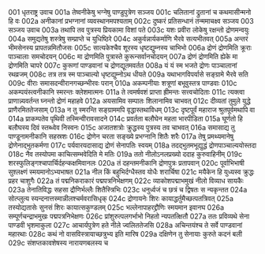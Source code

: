 001  धृतराष्ट्र उवाच
001a तेष्वनीकेषु भग्नेषु पाण्डुपुत्रेण सञ्जय
001c चलितानां द्रुतानां च कथमासीन्मनो हि वः
002a अनीकानां प्रभग्नानां व्यवस्थानमपश्यताम्
002c दुष्करं प्रतिसन्धानं तन्ममाचक्ष्व सञ्जय
003  सञ्जय उवाच
003a तथापि तव पुत्रस्य प्रियकामा विशां पते
003c यशः प्रवीरा लोकेषु रक्षन्तो द्रोणमन्वयुः
004a समुद्यतेषु शस्त्रेषु सम्प्राप्ते च युधिष्ठिरे
004c अकुर्वन्नार्यकर्माणि भैरवे सत्यभीतवत्
005a अन्तरं भीमसेनस्य प्रापतन्नमितौजसः
005c सात्यकेश्चैव शूरस्य धृष्टद्युम्नस्य चाभिभो
006a द्रोणं द्रोणमिति क्रूराः पाञ्चालाः समचोदयन्
006c मा द्रोणमिति पुत्रास्ते कुरून्सर्वानचोदयन्
007a द्रोणं द्रोणमिति ह्येके मा द्रोणमिति चापरे
007c कुरूणां पाण्डवानां च द्रोणद्यूतमवर्तत
008a यं यं स्म भजते द्रोणः पाञ्चालानां रथव्रजम्
008c तत्र तत्र स्म पाञ्चाल्यो धृष्टद्युम्नोऽथ धीयते
009a यथाभागविपर्यासे सङ्ग्रामे भैरवे सति
009c वीराः समासदन्वीरानगच्छन्भीरवः परान्
010a अकम्पनीयाः शत्रूणां बभूवुस्तत्र पाण्डवाः
010c अकम्पयंस्त्वनीकानि स्मरन्तः क्लेशमात्मनः
011a ते त्वमर्षवशं प्राप्ता ह्रीमन्तः सत्त्वचोदिताः
011c त्यक्त्वा प्राणान्न्यवर्तन्त घ्नन्तो द्रोणं महाहवे
012a अयसामिव सम्पातः शिलानामिव चाभवत्
012c दीव्यतां तुमुले युद्धे प्राणैरमिततेजसाम्
013a न तु स्मरन्ति सङ्ग्राममपि वृद्धास्तथाविधम्
013c दृष्टपूर्वं महाराज श्रुतपूर्वमथापि वा
014a प्राकम्पतेव पृथिवी तस्मिन्वीरावसादने
014c प्रवर्तता बलौघेन महता भारपीडिता
015a घूर्णतो हि बलौघस्य दिवं स्तब्ध्वेव निस्वनः
015c अजातशत्रोः क्रुद्धस्य पुत्रस्य तव चाभवत्
016a समासाद्य तु पाण्डूनामनीकानि सहस्रशः
016c द्रोणेन चरता सङ्ख्ये प्रभग्नानि शितैः शरैः
017a तेषु प्रमथ्यमानेषु द्रोणेनाद्भुतकर्मणा
017c पर्यवारयदासाद्य द्रोणं सेनापतिः स्वयम्
018a तदद्भुतमभूद्युद्धं द्रोणपाञ्चाल्ययोस्तदा
018c नैव तस्योपमा काचित्सम्भवेदिति मे मतिः
019a ततो नीलोऽनलप्रख्यो ददाह कुरुवाहिनीम्
019c शरस्फुलिङ्गश्चापार्चिर्दहन्कक्षमिवानलः
020a तं दहन्तमनीकानि द्रोणपुत्रः प्रतापवान्
020c पूर्वाभिभाषी सुश्लक्ष्णं स्मयमानोऽभ्यभाषत
021a नील किं बहुभिर्दग्धैस्तव योधैः शरार्चिषा
021c मयैकेन हि युध्यस्व क्रुद्धः प्रहर चाशुगैः
022a तं पद्मनिकराकारं पद्मपत्रनिभेक्षणम्
022c व्याकोशपद्माभमुखं नीलो विव्याध सायकैः
023a तेनातिविद्धः सहसा द्रौणिर्भल्लैः शितैस्त्रिभिः
023c धनुर्ध्वजं च छत्रं च द्विषतः स न्यकृन्तत
024a सोत्प्लुत्य स्यन्दनात्तस्मान्नीलश्चर्मवरासिधृक्
024c द्रोणायनेः शिरः कायाद्धर्तुमैच्छत्पतत्रिवत्
025a तस्योद्यतासेः सुनसं शिरः कायात्सकुण्डलम्
025c भल्लेनापाहरद्द्रौणिः स्मयमान इवानघ
026a सम्पूर्णचन्द्राभमुखः पद्मपत्रनिभेक्षणः
026c प्रांशुरुत्पलगर्भाभो निहतो न्यपतत्क्षितौ
027a ततः प्रविव्यथे सेना पाण्डवी भृशमाकुला
027c आचार्यपुत्रेण हते नीले ज्वलिततेजसि
028a अचिन्तयंश्च ते सर्वे पाण्डवानां महारथाः
028c कथं नो वासविस्त्रायाच्छत्रुभ्य इति मारिष
029a दक्षिणेन तु सेनायाः कुरुते कदनं बली
029c संशप्तकावशेषस्य नारायणबलस्य च

